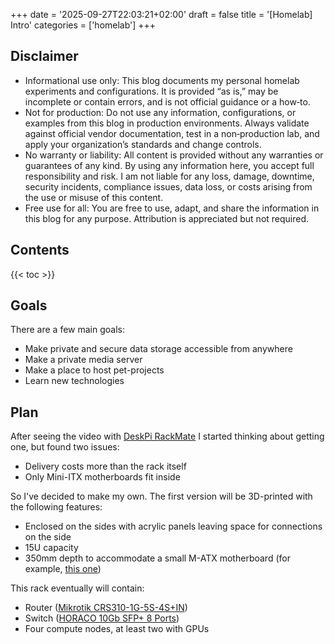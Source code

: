 +++
date = '2025-09-27T22:03:21+02:00'
draft = false
title = '[Homelab] Intro'
categories = ['homelab'] 
+++

## Disclaimer

- Informational use only: This blog documents my personal homelab experiments and configurations. It is provided “as is,” may be incomplete or contain errors, and is not official guidance or a how‑to.
- Not for production: Do not use any information, configurations, or examples from this blog in production environments. Always validate against official vendor documentation, test in a non‑production lab, and apply your organization’s standards and change controls.
- No warranty or liability: All content is provided without any warranties or guarantees of any kind. By using any information here, you accept full responsibility and risk. I am not liable for any loss, damage, downtime, security incidents, compliance issues, data loss, or costs arising from the use or misuse of this content.
- Free use for all: You are free to use, adapt, and share the information in this blog for any purpose. Attribution is appreciated but not required.

## Contents

{{< toc >}}

## Goals 

There are a few main goals:
- Make private and secure data storage accessible from anywhere
- Make a private media server
- Make a place to host pet-projects
- Learn new technologies

## Plan

After seeing the video with [DeskPi RackMate](https://deskpi.com/collections/deskpi-rack-mate) I started thinking about getting one, but found two issues:
- Delivery costs more than the rack itself
- Only Mini-ITX motherboards fit inside

So I've decided to make my own. The first version will be 3D-printed with the following features:
- Enclosed on the sides with acrylic panels leaving space for connections on the side 
- 15U capacity
- 350mm depth to accommodate a small M-ATX motherboard (for example, [this one](https://www.amazon.it/dp/B0CF9XSCLN))

This rack eventually will contain:
- Router ([Mikrotik CRS310-1G-5S-4S+IN](https://mikrotik.com/product/crs310_1g_5s_4s_in))
- Switch ([HORACO 10Gb SFP+ 8 Ports](https://de.aliexpress.com/item/1005006765378093.html))
- Four compute nodes, at least two with GPUs

